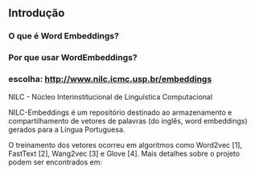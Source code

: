 
## Introdução

### O que é Word Embeddings?


### Por que usar WordEmbeddings?


### escolha: http://www.nilc.icmc.usp.br/embeddings

NILC - Núcleo Interinstitucional de Linguística Computacional

NILC-Embeddings é um repositório destinado ao armazenamento e compartilhamento de vetores de palavras (do inglês, word embeddings) gerados para a Língua Portuguesa.

O treinamento dos vetores ocorreu em algoritmos como Word2vec [1], FastText [2], Wang2vec [3] e Glove [4]. Mais detalhes sobre o projeto podem ser encontrados em: 


